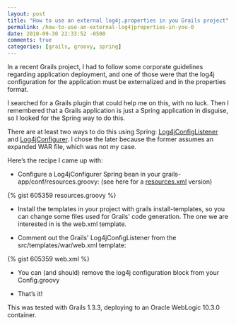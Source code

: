 ```yaml
---
layout: post
title: "How to use an external log4j.properties in you Grails project"
permalink: /how-to-use-an-external-log4jproperties-in-you-0
date: 2010-09-30 22:33:52 -0500
comments: true
categories: [grails, groovy, spring]
---
```


In a recent Grails project, I had to follow some corporate guidelines regarding application deployment, and one of 
those were that the log4j configuration for the application must be externalized and in the properties format.

I searched for a Grails plugin that could help me on this, with no luck. Then I remembered that a Grails application 
is just a Spring application in disguise, so I looked for the Spring way to do this.

There are at least two ways to do this using Spring: 
[Log4jConfigListener](http://static.springsource.org/spring/docs/3.0.x/javadoc-api/org/springframework/web/util/Log4jConfigListener.html) 
and [Log4jConfigurer](http://static.springsource.org/spring/docs/3.0.x/javadoc-api/org/springframework/util/Log4jConfigurer.html). I chose the later 
because the former assumes an expanded WAR file, which was not my case.

Here’s the recipe I came up with:

* Configure a Log4jConfigurer Spring bean in your grails-app/conf/resources.groovy: 
(see here for a [resources.xml](https://gist.github.com/deluan/605359#file-resources-xml) version)

{% gist 605359 resources.groovy %}

* Install the templates in your project with grails install-templates, so you can change some files used for Grails' 
code generation. The one we are interested in is the web.xml template.

* Comment out the Grails' Log4jConfigListener from the src/templates/war/web.xml template:

{% gist 605359 web.xml %}

* You can (and should) remove the log4j configuration block from your Config.groovy

* That’s it!

This was tested with Grails 1.3.3, deploying to an Oracle WebLogic 10.3.0 container.